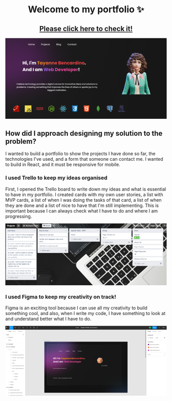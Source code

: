 # <div align="center">Welcome to my portfolio ✨</div>
## <div align="center"><a href="https://taybenca.github.io/">Please click here to check it!</div></a>

<a href="https://taybenca.github.io/"><img src="port.PNG"></a>

## How did I approach designing my solution to the problem?

I wanted to build a portfolio to show the projects I have done so far, the technologies I've used, 
and a form that someone can contact me.
I wanted to build in React, and it must be responsive for mobile.

### I used Trello to keep my ideas organised
First, I opened the Trello board to write down my ideas and what is essential to have in my portfolio. 
I created cards with my own user stories, a list with MVP cards, a list of when I was doing the tasks of that card, 
a list of when they are done and a list of nice to have that I'm still implementing. 
This is important because I can always check what I have to do and where I am progressing.
<br>

<img src="Trello.PNG">

### I used Figma to keep my creativity on track!
Figma is an exciting tool because I can use all my creativity to build something cool, and also, 
when I write my code, I have something to look at and understand better what I have to do.
<br>

<img src="Figma.PNG">



